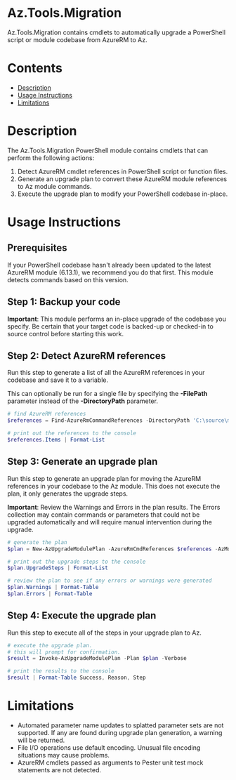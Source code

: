 # Az.Tools.Migration
Az.Tools.Migration contains cmdlets to automatically upgrade a PowerShell script or module codebase from AzureRM to Az.

# Contents
* [Description](#description)
* [Usage Instructions](#usage-instructions)
* [Limitations](#limitations)

# Description
The Az.Tools.Migration PowerShell module contains cmdlets that can perform the following actions:

1. Detect AzureRM cmdlet references in PowerShell script or function files.
2. Generate an upgrade plan to convert these AzureRM module references to Az module commands.
3. Execute the upgrade plan to modify your PowerShell codebase in-place.

# Usage Instructions

## Prerequisites

If your PowerShell codebase hasn't already been updated to the latest AzureRM module (6.13.1), we recommend you do that first. This module detects commands based on this version.

## Step 1: Backup your code

**Important**: This module performs an in-place upgrade of the codebase you specify. Be certain that your target code is backed-up or checked-in to source control before starting this work.

## Step 2: Detect AzureRM references

Run this step to generate a list of all the AzureRM references in your codebase and save it to a variable.

This can optionally be run for a single file by specifying the **-FilePath** parameter instead of the **-DirectoryPath** parameter.

``` powershell
# find AzureRM references
$references = Find-AzureRmCommandReferences -DirectoryPath 'C:\source\my-project' -AzureRmModuleVersion 6.13.1

# print out the references to the console
$references.Items | Format-List
```

## Step 3: Generate an upgrade plan

Run this step to generate an upgrade plan for moving the AzureRM references in your codebase to the Az module. This does not execute the plan, it only generates the upgrade steps.

**Important**: Review the Warnings and Errors in the plan results. The Errors collection may contain commands or parameters that could not be upgraded automatically and will require manual intervention during the upgrade.

``` powershell
# generate the plan
$plan = New-AzUpgradeModulePlan -AzureRmCmdReferences $references -AzModuleVersion 4.2.0

# print out the upgrade steps to the console
$plan.UpgradeSteps | Format-List

# review the plan to see if any errors or warnings were generated
$plan.Warnings | Format-Table
$plan.Errors | Format-Table
```

## Step 4: Execute the upgrade plan

Run this step to execute all of the steps in your upgrade plan to Az.

``` powershell
# execute the upgrade plan.
# this will prompt for confirmation.
$result = Invoke-AzUpgradeModulePlan -Plan $plan -Verbose

# print the results to the console
$result | Format-Table Success, Reason, Step
```

# Limitations

* Automated parameter name updates to splatted parameter sets are not supported. If any are found during upgrade plan generation, a warning will be returned.
* File I/O operations use default encoding. Unusual file encoding situations may cause problems.
* AzureRM cmdlets passed as arguments to Pester unit test mock statements are not detected.